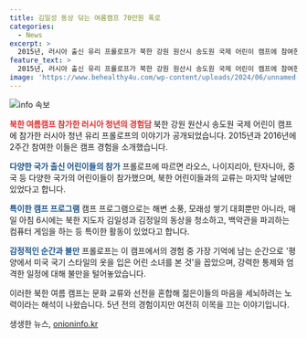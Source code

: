 ```yaml
---
title: 김일성 동상 닦는 여름캠프 70만원 폭로
categories:
  - News
excerpt: >
  2015년, 러시아 출신 유리 프롤로프가 북한 강원 원산시 송도원 국제 어린이 캠프에 참여한 경험이 공개됐다. 프롤로프는 매일 김일성·김정일 동상 청소와 백악관을 파괴하는 컴퓨터 게임 등 엄격한 프로그램과 교류 경험을 밝히며, 강력한 통제에 대한 불만을 털어놨다. CNN은 북한 여름 캠프가 문화 교류와 선전을 혼합해 젊은이들의 마음을 세뇌하려는 노력으로 해석하고 있다.
feature_text: >
  2015년, 러시아 출신 유리 프롤로프가 북한 강원 원산시 송도원 국제 어린이 캠프에 참여한 경험이 공개됐다. 프롤로프는 매일 김일성·김정일 동상 청소와 백악관을 파괴하는 컴퓨터 게임 등 엄격한 프로그램과 교류 경험을 밝히며, 강력한 통제에 대한 불만을 털어놨다. CNN은 북한 여름 캠프가 문화 교류와 선전을 혼합해 젊은이들의 마음을 세뇌하려는 노력으로 해석하고 있다.
image: 'https://www.behealthy4u.com/wp-content/uploads/2024/06/unnamed-file.png'
---
```


<p><img src="https://www.behealthy4u.com/wp-content/uploads/2024/06/unnamed-file.png" alt="info 속보" /></p>

<p><b><span style="color: #ee2323;">북한 여름캠프 참가한 러시아 청년의 경험담</span></b>
북한 강원 원산시 송도원 국제 어린이 캠프에 참가한 러시아 청년 유리 프롤로프의 이야기가 공개되었습니다. 2015년과 2016년에 2주간 참여한 이들은 캠프 경험을 소개했습니다.</p>

<p><b><span style="color: #1a5490;">다양한 국가 출신 어린이들의 참가</span></b>
프롤로프에 따르면 라오스, 나이지리아, 탄자니아, 중국 등 다양한 국가의 어린이들이 참가했으며, 북한 어린이들과의 교류는 마지막 날에만 있었다고 합니다.</p>

<p><b><span style="color: #1a5490;">특이한 캠프 프로그램</span></b>
캠프 프로그램으로는 해변 소풍, 모래성 쌓기 대회뿐만 아니라, 매일 아침 6시에는 북한 지도자 김일성과 김정일의 동상을 청소하고, 백악관을 파괴하는 컴퓨터 게임을 하는 등 특이한 활동이 있었다고 합니다.</p>

<p><b><span style="color: #1a5490;">감정적인 순간과 불만</span></b>
프롤로프는 이 캠프에서의 경험 중 가장 기억에 남는 순간으로 '평양에서 미국 국기 스타일의 옷을 입은 어린 소녀를 본 것'을 꼽았으며, 강력한 통제와 엄격한 일정에 대해 불만을 털어놓았습니다.</p>

<p>이러한 북한 여름 캠프는 문화 교류와 선전을 혼합해 젊은이들의 마음을 세뇌하려는 노력이라는 해석이 나왔습니다. 5년 전의 경험이지만 여전히 이목을 끄는 이야기입니다.</p>
생생한 뉴스, <a href="https://onioninfo.kr" rel="dofollow">onioninfo.kr</a>


